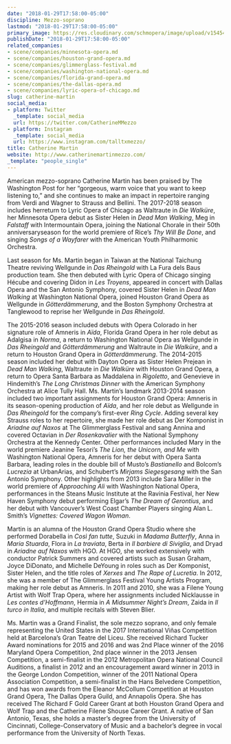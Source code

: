 ```yaml
---
date: "2018-01-29T17:58:00-05:00"
discipline: Mezzo-soprano
lastmod: "2018-01-29T17:58:00-05:00"
primary_image: https://res.cloudinary.com/schmopera/image/upload/v1545409169/media/webhook-uploads/1517266356836/_X5M2463.jpg.jpg
publishDate: "2018-01-29T17:58:00-05:00"
related_companies:
- scene/companies/minnesota-opera.md
- scene/companies/houston-grand-opera.md
- scene/companies/glimmerglass-festival.md
- scene/companies/washington-national-opera.md
- scene/companies/florida-grand-opera.md
- scene/companies/the-dallas-opera.md
- scene/companies/lyric-opera-of-chicago.md
slug: catherine-martin
social_media:
- platform: Twitter
  _template: social_media
  url: https://twitter.com/CatherineMMezzo
- platform: Instagram
  _template: social_media
  url: https://www.instagram.com/talltxmezzo/
title: Catherine Martin
website: http://www.catherinemartinmezzo.com/
_template: "people_single"
---
```


American mezzo-soprano Catherine Martin has been praised by The Washington Post for her “gorgeous, warm voice that you want to keep listening to,” and she continues to make an impact in repertoire ranging from Verdi and Wagner to Strauss and Bellini. The 2017-2018 season includes herreturn to Lyric Opera of Chicago as Waltraute in *Die Walküre*, her Minnesota Opera debut as Sister Helen in *Dead Man Walking*, Meg in *Falstaff* with Intermountain Opera, joining the National Chorale in their 50th anniversaryseason for the world premiere of Rice’s *Thy Will Be Done*, and singing *Songs of a Wayfarer* with the American Youth Philharmonic Orchestra.

Last season for Ms. Martin began in Taiwan at the National Taichung Theatre reviving Wellgunde in *Das Rheingold* with La Fura dels Baus production team. She then debuted with Lyric Opera of Chicago singing Hécube and covering Didon in *Les Troyens*, appeared in concert with Dallas Opera and the San Antonio Symphony, covered Sister Helen in *Dead Man Walking* at Washington National Opera, joined Houston Grand Opera as Wellgunde in *Götterdämmerung*, and the Boston Symphony Orchestra at Tanglewood to reprise her Wellgunde in *Das Rheingold*. 

The 2015-2016 season included debuts with Opera Colorado in her signature role of Amneris in *Aïda*, Florida Grand Opera in her role debut as Adalgisa in *Norma*, a return to Washington National Opera as Wellgunde in *Das Rheingold* and *Götterdämmerung* and Waltraute in *Die Walküre*, and a return to Houston Grand Opera in *Götterdämmerung*. The 2014-2015 season included her debut with Dayton Opera as Sister Helen Prejean in *Dead Man Walking*, Waltraute in *Die Walküre* with Houston Grand Opera, a return to Opera Santa Barbara as Maddalena in *Rigoletto*, and Genevieve in Hindemith’s *The Long Christmas Dinner* with the American Symphony Orchestra at Alice Tully Hall. Ms. Martin’s landmark 2013-2014 season included two important assignments for Houston Grand Opera: Amneris in its season-opening production of *Aïda*, and her role debut as Wellgunde in *Das Rheingold* for the company’s first-ever *Ring Cycle*. Adding several key Strauss roles to her repertoire, she made her role debut as Der Komponist in *Ariadne auf Naxos* at The Glimmerglass Festival and sang Annina and covered Octavian in *Der Rosenkavalier* with the National Symphony Orchestra at the Kennedy Center. Other performances included Mary in the world premiere Jeanine Tesori’s *The Lion, the Unicorn, and Me* with Washington National Opera, Amneris for her debut with Opera Santa Barbara, leading roles in the double bill of Musto’s *Bastianello* and Bolcom’s *Lucrezia* at UrbanArias, and Schubert’s *Mirjams Siegesgesang* with the San Antonio Symphony. Other highlights from 2013 include Sara Miller in the world premiere of *Approaching Ali* with Washington National Opera, performances in the Steans Music Institute at the Ravinia Festival, her New Haven Symphony debut performing Elgar’s *The Dream of Gerontius*, and her debut with Vancouver’s West Coast Chamber Players singing Alan L. Smith’s *Vignettes: Covered Wagon Woman*. 

Martin is an alumna of the Houston Grand Opera Studio where she performed Dorabella in *Così fan tutte*, Suzuki in *Madama Butterfly*, Anna in *Maria Stuarda*, Flora in *La traviata*, Berta in *Il barbiere di Siviglia*, and Dryad in *Ariadne auf Naxos* with HGO.  At HGO, she worked extensively with conductor Patrick Summers and covered artists such as Susan Graham, Joyce DiDonato, and Michelle DeYoung in roles such as Der Komponist, Sister Helen, and the title roles of *Xerxes* and *The Rape of Lucretia*. In 2012, she was a member of The Glimmerglass Festival Young Artists Program, making her role debut as Amneris. In 2011 and 2010, she was a Filene Young Artist with Wolf Trap Opera, where her assignments included Nicklausse in *Les contes d’Hoffmann*, Hermia in *A Midsummer Night’s Dream*, Zaida in *Il turco in Italia*, and multiple recitals with Steven Blier. 

Ms. Martin was a Grand Finalist, the sole mezzo soprano, and only female representing the United States in the 2017 International Viñas Competition held at Barcelona’s Gran Teatre del Liceu. She received Richard Tucker Award nominations for 2015 and 2016 and was 2nd Place winner of the 2016 Maryland Opera Competition, 2nd place winner in the 2013 Jensen Competition, a semi-finalist in the 2012 Metropolitan Opera National Council Auditions, a finalist in 2012 and an encouragement award winner in 2013 in the George London Competition, winner of the 2011 National Opera Association Competition, a semi-finalist in the Hans Belvedere Competition, and has won awards from the Eleanor McCollum Competition at Houston Grand Opera, The Dallas Opera Guild, and Annapolis Opera. She has received The Richard F Gold Career Grant at both Houston Grand Opera and Wolf Trap and the Catherine Filene Shouse Career Grant. A native of San Antonio, Texas, she holds a master’s degree from the University of Cincinnati, College-Conservatory of Music and a bachelor’s degree in vocal performance from the University of North Texas.
